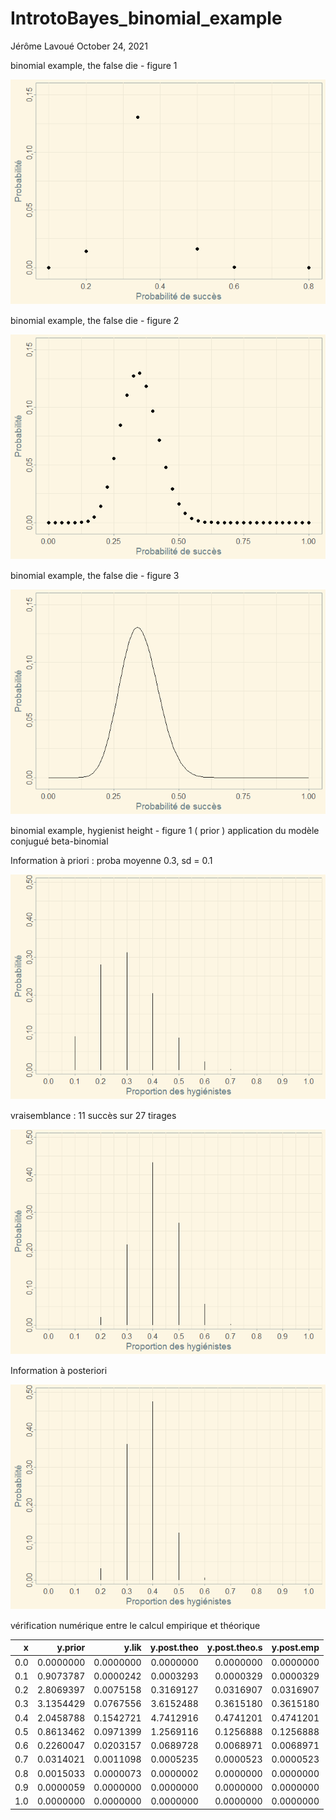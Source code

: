 IntrotoBayes_binomial_example
================
Jérôme Lavoué
October 24, 2021

binomial example, the false die - figure 1

![](IntrotoBayes_binomial_example_files/figure-gfm/binomial1%20-1.png)<!-- -->

binomial example, the false die - figure 2

![](IntrotoBayes_binomial_example_files/figure-gfm/binomial2%20-1.png)<!-- -->

binomial example, the false die - figure 3

![](IntrotoBayes_binomial_example_files/figure-gfm/binomial3%20-1.png)<!-- -->

binomial example, hygienist height - figure 1 ( prior ) application du
modèle conjugué beta-binomial

Information à priori : proba moyenne 0.3, sd = 0.1

![](IntrotoBayes_binomial_example_files/figure-gfm/binomial4%20-1.png)<!-- -->

vraisemblance : 11 succès sur 27 tirages

![](IntrotoBayes_binomial_example_files/figure-gfm/binomial5%20-1.png)<!-- -->

Information à posteriori

![](IntrotoBayes_binomial_example_files/figure-gfm/binomial6%20-1.png)<!-- -->

vérification numérique entre le calcul empirique et théorique

|   x |   y.prior |     y.lik | y.post.theo | y.post.theo.s | y.post.emp |
|----:|----------:|----------:|------------:|--------------:|-----------:|
| 0.0 | 0.0000000 | 0.0000000 |   0.0000000 |     0.0000000 |  0.0000000 |
| 0.1 | 0.9073787 | 0.0000242 |   0.0003293 |     0.0000329 |  0.0000329 |
| 0.2 | 2.8069397 | 0.0075158 |   0.3169127 |     0.0316907 |  0.0316907 |
| 0.3 | 3.1354429 | 0.0767556 |   3.6152488 |     0.3615180 |  0.3615180 |
| 0.4 | 2.0458788 | 0.1542721 |   4.7412916 |     0.4741201 |  0.4741201 |
| 0.5 | 0.8613462 | 0.0971399 |   1.2569116 |     0.1256888 |  0.1256888 |
| 0.6 | 0.2260047 | 0.0203157 |   0.0689728 |     0.0068971 |  0.0068971 |
| 0.7 | 0.0314021 | 0.0011098 |   0.0005235 |     0.0000523 |  0.0000523 |
| 0.8 | 0.0015033 | 0.0000073 |   0.0000002 |     0.0000000 |  0.0000000 |
| 0.9 | 0.0000059 | 0.0000000 |   0.0000000 |     0.0000000 |  0.0000000 |
| 1.0 | 0.0000000 | 0.0000000 |   0.0000000 |     0.0000000 |  0.0000000 |
